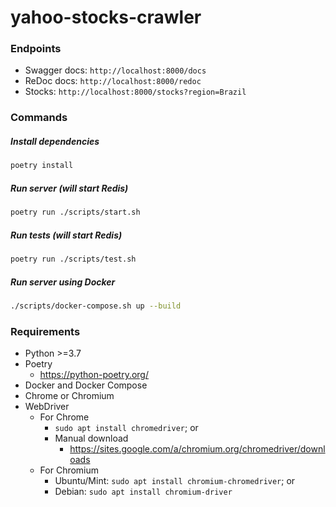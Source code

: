 # yahoo-stocks-crawler

### Endpoints

- Swagger docs: `http://localhost:8000/docs`
- ReDoc docs: `http://localhost:8000/redoc`
- Stocks: `http://localhost:8000/stocks?region=Brazil`

### Commands

##### Install dependencies
```sh 
poetry install
```
##### Run server (will start Redis)
```sh
poetry run ./scripts/start.sh
```
##### Run tests (will start Redis)
```sh 
poetry run ./scripts/test.sh
```
##### Run server using Docker
```sh
./scripts/docker-compose.sh up --build
```

### Requirements

- Python >=3.7
- Poetry
    - https://python-poetry.org/
- Docker and Docker Compose
- Chrome or Chromium
- WebDriver
    - For Chrome
        - `sudo apt install chromedriver`; or
        - Manual download
            - https://sites.google.com/a/chromium.org/chromedriver/downloads
    - For Chromium
        - Ubuntu/Mint: `sudo apt install chromium-chromedriver`; or
        - Debian: `sudo apt install chromium-driver`
